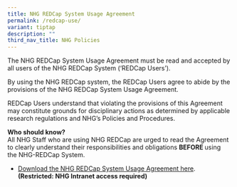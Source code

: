 ```yaml
---
title: NHG REDCap System Usage Agreement
permalink: /redcap-use/
variant: tiptap
description: ""
third_nav_title: NHG Policies
---
```

<p>The NHG REDCap System Usage Agreement must be read and accepted by all
users of the NHG REDCap System (‘REDCap Users’).</p>
<p>By using the NHG REDCap system, the REDCap Users agree to abide by the
provisions of the NHG REDCap System Usage Agreement.&nbsp;&nbsp;&nbsp;
&nbsp;&nbsp;&nbsp;</p>
<p>REDCap Users understand that violating the provisions of this Agreement
may constitute grounds for disciplinary actions as determined by applicable
research regulations and NHG’s Policies and Procedures.</p>
<p></p>
<p><strong>Who should know?</strong>
<br>All NHG Staff who are using NHG REDCap are urged to read the Agreement
to clearly understand their responsibilities and obligations <strong>BEFORE </strong>using
the NHG-REDCap System.</p>
<p></p>
<ul data-tight="true" class="tight">
<li>
<p><a href="https://mynhg.nhg.com.sg/Div/GRDO/Shared%20Library/NHG%20REDCap/REDCap%20Policies/1302-001%20NHG%20REDCap%20System%20Usage%20Agreement%20v2.pdf" rel="noopener noreferrer nofollow" target="_blank">Download the NHG REDCap System Usage Agreement here</a>.
<br><strong>(Restricted: NHG Intranet access required)</strong>
</p>
</li>
</ul>
<p></p>